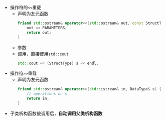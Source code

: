 -   操作符的`<<`重载
    -   声明为友元函数
        ```C++
        friend std::ostream& operator<<(std::ostream& out, const StructType& s) {
            out << PARAMETERS;
            return out;
        }
        ```
    -   参数
    -   调用，直接使用`std::cout`
        ```c++
        std::cout << (StructType) s << endl;
        ```
-   操作符`>>`重载
    -   声明为友元函数
        ```c++
        friend std::ostream& operator>>(std::istream& in, DataType& s) {
            // operations on s
            return in;
        }
        ```
-   子类析构函数被调用后，**自动调用父类析构函数**